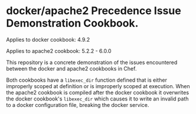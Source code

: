 # docker/apache2 Precedence Issue Demonstration Cookbook.

Applies to docker cookbook: 4.9.2

Applies to apache2 cookbook: 5.2.2 - 6.0.0

This repository is a concrete demonstration of the issues encountered between the docker and apache2 cookbooks in Chef.

Both cookbooks have a `libexec_dir` function defined that is either improperly scoped at definition or is improperly scoped at execution.  When the apache2 cookbook is compiled after the docker cookbook it overwrites the docker cookbook's `libexec_dir` which causes it to write an invalid path to a docker configuration file, breaking the docker service.

